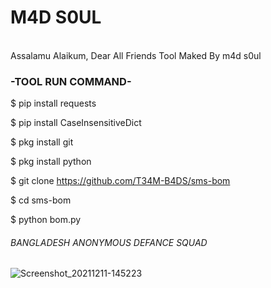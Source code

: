 <h1>M4D S0UL</h1>
<br>
Assalamu Alaikum,
Dear All Friends Tool Maked By m4d s0ul


<h3>-TOOL RUN COMMAND-</h3>


$ pip install requests

$ pip install CaseInsensitiveDict

$ pkg install git

$ pkg install python

$ git clone https://github.com/T34M-B4DS/sms-bom

$ cd sms-bom

$ python bom.py
<br>
<h6>BANGLADESH ANONYMOUS DEFANCE SQUAD</h6>

![Screenshot_20211211-145223](https://user-images.githubusercontent.com/86039989/145670758-f555e3a6-a2bb-4558-833e-f168b5fb46b9.png)
